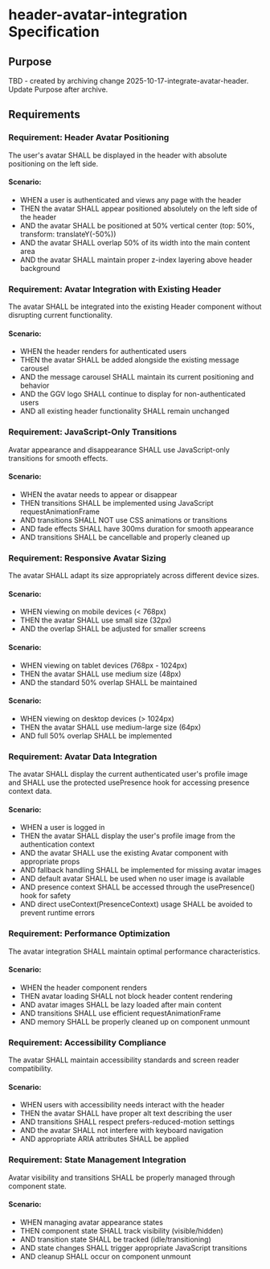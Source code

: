 # header-avatar-integration Specification

## Purpose
TBD - created by archiving change 2025-10-17-integrate-avatar-header. Update Purpose after archive.
## Requirements
### Requirement: Header Avatar Positioning
The user's avatar SHALL be displayed in the header with absolute positioning on the left side.

#### Scenario:
- WHEN a user is authenticated and views any page with the header
- THEN the avatar SHALL appear positioned absolutely on the left side of the header
- AND the avatar SHALL be positioned at 50% vertical center (top: 50%, transform: translateY(-50%))
- AND the avatar SHALL overlap 50% of its width into the main content area
- AND the avatar SHALL maintain proper z-index layering above header background

### Requirement: Avatar Integration with Existing Header
The avatar SHALL be integrated into the existing Header component without disrupting current functionality.

#### Scenario:
- WHEN the header renders for authenticated users
- THEN the avatar SHALL be added alongside the existing message carousel
- AND the message carousel SHALL maintain its current positioning and behavior
- AND the GGV logo SHALL continue to display for non-authenticated users
- AND all existing header functionality SHALL remain unchanged

### Requirement: JavaScript-Only Transitions
Avatar appearance and disappearance SHALL use JavaScript-only transitions for smooth effects.

#### Scenario:
- WHEN the avatar needs to appear or disappear
- THEN transitions SHALL be implemented using JavaScript requestAnimationFrame
- AND transitions SHALL NOT use CSS animations or transitions
- AND fade effects SHALL have 300ms duration for smooth appearance
- AND transitions SHALL be cancellable and properly cleaned up

### Requirement: Responsive Avatar Sizing
The avatar SHALL adapt its size appropriately across different device sizes.

#### Scenario:
- WHEN viewing on mobile devices (< 768px)
- THEN the avatar SHALL use small size (32px)
- AND the overlap SHALL be adjusted for smaller screens

#### Scenario:
- WHEN viewing on tablet devices (768px - 1024px)
- THEN the avatar SHALL use medium size (48px)
- AND the standard 50% overlap SHALL be maintained

#### Scenario:
- WHEN viewing on desktop devices (> 1024px)
- THEN the avatar SHALL use medium-large size (64px)
- AND full 50% overlap SHALL be implemented

### Requirement: Avatar Data Integration
The avatar SHALL display the current authenticated user's profile image and SHALL use the protected usePresence hook for accessing presence context data.

#### Scenario:
- WHEN a user is logged in
- THEN the avatar SHALL display the user's profile image from the authentication context
- AND the avatar SHALL use the existing Avatar component with appropriate props
- AND fallback handling SHALL be implemented for missing avatar images
- AND default avatar SHALL be used when no user image is available
- AND presence context SHALL be accessed through the usePresence() hook for safety
- AND direct useContext(PresenceContext) usage SHALL be avoided to prevent runtime errors

### Requirement: Performance Optimization
The avatar integration SHALL maintain optimal performance characteristics.

#### Scenario:
- WHEN the header component renders
- THEN avatar loading SHALL not block header content rendering
- AND avatar images SHALL be lazy loaded after main content
- AND transitions SHALL use efficient requestAnimationFrame
- AND memory SHALL be properly cleaned up on component unmount

### Requirement: Accessibility Compliance
The avatar SHALL maintain accessibility standards and screen reader compatibility.

#### Scenario:
- WHEN users with accessibility needs interact with the header
- THEN the avatar SHALL have proper alt text describing the user
- AND transitions SHALL respect prefers-reduced-motion settings
- AND the avatar SHALL not interfere with keyboard navigation
- AND appropriate ARIA attributes SHALL be applied

### Requirement: State Management Integration
Avatar visibility and transitions SHALL be properly managed through component state.

#### Scenario:
- WHEN managing avatar appearance states
- THEN component state SHALL track visibility (visible/hidden)
- AND transition state SHALL be tracked (idle/transitioning)
- AND state changes SHALL trigger appropriate JavaScript transitions
- AND cleanup SHALL occur on component unmount

